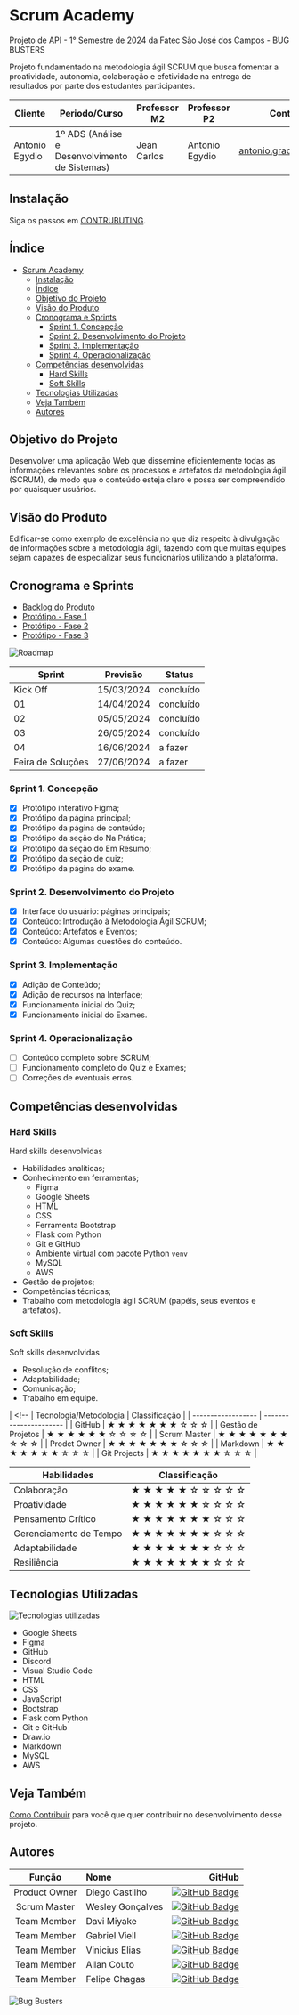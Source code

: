 # Scrum Academy

Projeto de API - 1° Semestre de 2024 da Fatec São José dos Campos - BUG BUSTERS

Projeto fundamentado na metodologia ágil SCRUM que busca fomentar a proatividade, autonomia, colaboração e efetividade na entrega de resultados por parte dos estudantes participantes.

| Cliente        | Periodo/Curso                                  | Professor M2 | Professor P2   | Contato Cliente                 |
| -------------- | ---------------------------------------------- | ------------ | -------------- | ------------------------------- |
| Antonio Egydio | 1º ADS (Análise e Desenvolvimento de Sistemas) | Jean Carlos  | Antonio Egydio | <antonio.graca@fatec.sp.gov.br> |

## Instalação

Siga os passos em [CONTRUBUTING](./CONTRIBUTING.md).

## Índice

- [Scrum Academy](#scrum-academy)
  - [Instalação](#instalação)
  - [Índice](#índice)
  - [Objetivo do Projeto](#objetivo-do-projeto)
  - [Visão do Produto](#visão-do-produto)
  - [Cronograma e Sprints](#cronograma-e-sprints)
    - [Sprint 1. Concepção](#sprint-1-concepção)
    - [Sprint 2. Desenvolvimento do Projeto](#sprint-2-desenvolvimento-do-projeto)
    - [Sprint 3. Implementação](#sprint-3-implementação)
    - [Sprint 4. Operacionalização](#sprint-4-operacionalização)
  - [Competências desenvolvidas](#competências-desenvolvidas)
    - [Hard Skills](#hard-skills)
    - [Soft Skills](#soft-skills)
  - [Tecnologias Utilizadas](#tecnologias-utilizadas)
  - [Veja Também](#veja-também)
  - [Autores](#autores)

## Objetivo do Projeto

Desenvolver uma aplicação Web que dissemine eficientemente todas as informações relevantes sobre os processos e artefatos da metodologia ágil (SCRUM), de modo que o conteúdo esteja claro e possa ser compreendido por quaisquer usuários.

## Visão do Produto

Edificar-se como exemplo de excelência no que diz respeito à divulgação de informações sobre a metodologia ágil, fazendo com que muitas equipes sejam capazes de especializar seus funcionários utilizando a plataforma.

## Cronograma e Sprints

- [Backlog do Produto](./backlog-do-produto.xlsx)
- [Protótipo - Fase 1](./docs/prototipo-1.md)
- [Protótipo - Fase 2](./docs/prototipo-2.md)
- [Protótipo - Fase 3](./docs/prototipo-3.md)

![Roadmap](./docs/roadmap.png)

| Sprint            | Previsão   | Status    |
| ----------------- | ---------- | --------- |
| Kick Off          | 15/03/2024 | concluído |
| 01                | 14/04/2024 | concluído |
| 02                | 05/05/2024 | concluído |
| 03                | 26/05/2024 | concluído |
| 04                | 16/06/2024 | a fazer   |
| Feira de Soluções | 27/06/2024 | a fazer   |

### Sprint 1. Concepção

- [x] Protótipo interativo Figma;
- [x] Protótipo da página principal;
- [x] Protótipo da página de conteúdo;
- [x] Protótipo da seção do Na Prática;
- [x] Protótipo da seção do Em Resumo;
- [x] Protótipo da seção de quiz;
- [x] Protótipo da página do exame.

### Sprint 2. Desenvolvimento do Projeto

- [x] Interface do usuário: páginas principais;
- [x] Conteúdo: Introdução à Metodologia Ágil SCRUM;
- [x] Conteúdo: Artefatos e Eventos;
- [x] Conteúdo: Algumas questões do conteúdo.

### Sprint 3. Implementação

- [x] Adição de Conteúdo;
- [x] Adição de recursos na Interface;
- [x] Funcionamento inicial do Quiz;
- [x] Funcionamento inicial do Exames.

### Sprint 4. Operacionalização

- [ ] Conteúdo completo sobre SCRUM;
- [ ] Funcionamento completo do Quiz e Exames;
- [ ] Correções de eventuais erros.

## Competências desenvolvidas

### Hard Skills

Hard skills desenvolvidas

- Habilidades analíticas;
- Conhecimento em ferramentas;
  - Figma
  - Google Sheets
  - HTML
  - CSS
  - Ferramenta Bootstrap
  - Flask com Python
  - Git e GitHub
  - Ambiente virtual com pacote Python `venv`
  - MySQL
  - AWS
- Gestão de projetos;
- Competências técnicas;
- Trabalho com metodologia ágil SCRUM (papéis, seus eventos e artefatos).

### Soft Skills

Soft skills desenvolvidas

- Resolução de conflitos;
- Adaptabilidade;
- Comunicação;
- Trabalho em equipe.

| <!--               | Tecnologia/Metodologia | Classificação |
| ------------------ | ---------------------- |
| GitHub             | ★ ★ ★ ★ ★ ★ ★ ☆ ☆ ☆    |
| Gestão de Projetos | ★ ★ ★ ★ ★ ★ ☆ ☆ ☆ ☆    |
| Scrum Master       | ★ ★ ★ ★ ★ ★ ★ ☆ ☆ ☆    |
| Prodct Owner       | ★ ★ ★ ★ ★ ★ ★ ☆ ☆ ☆    |
| Markdown           | ★ ★ ★ ★ ★ ★ ★ ☆ ☆ ☆    |
| Git Projects       | ★ ★ ★ ★ ★ ★ ★ ☆ ☆ ☆    |

| Habilidades            | Classificação       |
| ---------------------- | ------------------- |
| Colaboração            | ★ ★ ★ ★ ★ ☆ ☆ ☆ ☆ ☆ |
| Proatividade           | ★ ★ ★ ★ ★ ★ ☆ ☆ ☆ ☆ |
| Pensamento Crítico     | ★ ★ ★ ★ ★ ★ ★ ☆ ☆ ☆ |
| Gerenciamento de Tempo | ★ ★ ★ ★ ★ ★ ★ ☆ ☆ ☆ |
| Adaptabilidade         | ★ ★ ★ ★ ★ ★ ★ ☆ ☆ ☆ |
| Resiliência            | ★ ★ ★ ★ ★ ★ ★ ☆ ☆ ☆ | --> |

## Tecnologias Utilizadas

![Tecnologias utilizadas](./docs/tecnologias-utilizadas.png)

- Google Sheets
- Figma
- GitHub
- Discord
- Visual Studio Code
- HTML
- CSS
- JavaScript
- Bootstrap
- Flask com Python
- Git e GitHub
- Draw.io
- Markdown
- MySQL
- AWS

## Veja Também

[Como Contribuir](./CONTRIBUTING.md) para você que quer contribuir no desenvolvimento desse projeto.

## Autores

|    Função     | Nome             |                                                                                                                                               GitHub |
| :-----------: | :--------------- | ---------------------------------------------------------------------------------------------------------------------------------------------------: |
| Product Owner | Diego Castilho   |             [![GitHub Badge](https://img.shields.io/badge/GitHub-111217?style=flat-square&logo=github&logoColor=white)](https://github.com/DigoCast) |
| Scrum Master  | Wesley Gonçalves |      [![GitHub Badge](https://img.shields.io/badge/GitHub-111217?style=flat-square&logo=github&logoColor=white)](https://github.com/WesleyGoncalves) |
|  Team Member  | Davi Miyake      |            [![GitHub Badge](https://img.shields.io/badge/GitHub-111217?style=flat-square&logo=github&logoColor=white)](https://github.com/DaviMBDev) |
|  Team Member  | Gabriel Viell    | [![GitHub Badge](https://img.shields.io/badge/GitHub-111217?style=flat-square&logo=github&logoColor=white)](https://github.com/GabrielViellCastilho) |
|  Team Member  | Vinicius Elias   |            [![GitHub Badge](https://img.shields.io/badge/GitHub-111217?style=flat-square&logo=github&logoColor=white)](https://github.com/ViniElias) |
|  Team Member  | Allan Couto      |           [![GitHub Badge](https://img.shields.io/badge/GitHub-111217?style=flat-square&logo=github&logoColor=white)](https://github.com/allancouto) |
|  Team Member  | Felipe Chagas    |        [![GitHub Badge](https://img.shields.io/badge/GitHub-111217?style=flat-square&logo=github&logoColor=white)](https://github.com/oFelipeChagas) |

![Bug Busters](./src/static/images/bug-busters-logo-black.jpg)
